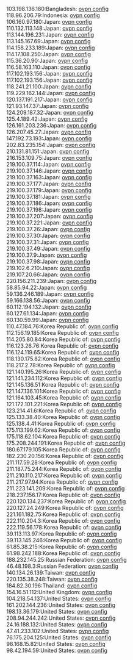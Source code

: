 103.198.136.180:Bangladesh: [ovpn config](vpn/103_198_136_180.ovpn)  
118.96.206.79:Indonesia: [ovpn config](vpn/118_96_206_79.ovpn)  
106.160.97.180:Japan: [ovpn config](vpn/106_160_97_180.ovpn)  
110.132.113.148:Japan: [ovpn config](vpn/110_132_113_148.ovpn)  
113.144.196.231:Japan: [ovpn config](vpn/113_144_196_231.ovpn)  
113.145.167.69:Japan: [ovpn config](vpn/113_145_167_69.ovpn)  
114.158.233.189:Japan: [ovpn config](vpn/114_158_233_189.ovpn)  
114.17.108.250:Japan: [ovpn config](vpn/114_17_108_250.ovpn)  
115.36.20.90:Japan: [ovpn config](vpn/115_36_20_90.ovpn)  
116.58.163.110:Japan: [ovpn config](vpn/116_58_163_110.ovpn)  
117.102.193.156:Japan: [ovpn config](vpn/117_102_193_156.ovpn)  
117.102.193.156:Japan: [ovpn config](vpn/117_102_193_156.ovpn)  
118.241.21.100:Japan: [ovpn config](vpn/118_241_21_100.ovpn)  
119.229.162.144:Japan: [ovpn config](vpn/119_229_162_144.ovpn)  
120.137.191.217:Japan: [ovpn config](vpn/120_137_191_217.ovpn)  
121.93.147.37:Japan: [ovpn config](vpn/121_93_147_37.ovpn)  
124.209.187.32:Japan: [ovpn config](vpn/124_209_187_32.ovpn)  
125.4.189.42:Japan: [ovpn config](vpn/125_4_189_42.ovpn)  
126.161.203.236:Japan: [ovpn config](vpn/126_161_203_236.ovpn)  
126.207.45.27:Japan: [ovpn config](vpn/126_207_45_27.ovpn)  
147.192.73.193:Japan: [ovpn config](vpn/147_192_73_193.ovpn)  
202.83.235.154:Japan: [ovpn config](vpn/202_83_235_154.ovpn)  
210.131.81.151:Japan: [ovpn config](vpn/210_131_81_151.ovpn)  
216.153.109.75:Japan: [ovpn config](vpn/216_153_109_75.ovpn)  
219.100.37.114:Japan: [ovpn config](vpn/219_100_37_114.ovpn)  
219.100.37.146:Japan: [ovpn config](vpn/219_100_37_146.ovpn)  
219.100.37.163:Japan: [ovpn config](vpn/219_100_37_163.ovpn)  
219.100.37.177:Japan: [ovpn config](vpn/219_100_37_177.ovpn)  
219.100.37.179:Japan: [ovpn config](vpn/219_100_37_179.ovpn)  
219.100.37.181:Japan: [ovpn config](vpn/219_100_37_181.ovpn)  
219.100.37.186:Japan: [ovpn config](vpn/219_100_37_186.ovpn)  
219.100.37.198:Japan: [ovpn config](vpn/219_100_37_198.ovpn)  
219.100.37.207:Japan: [ovpn config](vpn/219_100_37_207.ovpn)  
219.100.37.221:Japan: [ovpn config](vpn/219_100_37_221.ovpn)  
219.100.37.26:Japan: [ovpn config](vpn/219_100_37_26.ovpn)  
219.100.37.30:Japan: [ovpn config](vpn/219_100_37_30.ovpn)  
219.100.37.31:Japan: [ovpn config](vpn/219_100_37_31.ovpn)  
219.100.37.49:Japan: [ovpn config](vpn/219_100_37_49.ovpn)  
219.100.37.9:Japan: [ovpn config](vpn/219_100_37_9.ovpn)  
219.100.37.98:Japan: [ovpn config](vpn/219_100_37_98.ovpn)  
219.102.6.210:Japan: [ovpn config](vpn/219_102_6_210.ovpn)  
219.107.20.66:Japan: [ovpn config](vpn/219_107_20_66.ovpn)  
220.156.211.239:Japan: [ovpn config](vpn/220_156_211_239.ovpn)  
58.85.94.22:Japan: [ovpn config](vpn/58_85_94_22.ovpn)  
59.136.246.189:Japan: [ovpn config](vpn/59_136_246_189.ovpn)  
59.166.138.56:Japan: [ovpn config](vpn/59_166_138_56.ovpn)  
60.112.194.132:Japan: [ovpn config](vpn/60_112_194_132.ovpn)  
60.127.61.134:Japan: [ovpn config](vpn/60_127_61_134.ovpn)  
60.130.59.99:Japan: [ovpn config](vpn/60_130_59_99.ovpn)  
110.47.184.76:Korea Republic of: [ovpn config](vpn/110_47_184_76.ovpn)  
112.156.19.185:Korea Republic of: [ovpn config](vpn/112_156_19_185.ovpn)  
114.205.80.84:Korea Republic of: [ovpn config](vpn/114_205_80_84.ovpn)  
116.123.26.76:Korea Republic of: [ovpn config](vpn/116_123_26_76.ovpn)  
116.124.119.65:Korea Republic of: [ovpn config](vpn/116_124_119_65.ovpn)  
118.130.175.82:Korea Republic of: [ovpn config](vpn/118_130_175_82.ovpn)  
118.217.2.78:Korea Republic of: [ovpn config](vpn/118_217_2_78.ovpn)  
121.140.195.26:Korea Republic of: [ovpn config](vpn/121_140_195_26.ovpn)  
121.141.234.112:Korea Republic of: [ovpn config](vpn/121_141_234_112.ovpn)  
121.145.136.51:Korea Republic of: [ovpn config](vpn/121_145_136_51.ovpn)  
121.147.136.101:Korea Republic of: [ovpn config](vpn/121_147_136_101.ovpn)  
121.164.103.45:Korea Republic of: [ovpn config](vpn/121_164_103_45.ovpn)  
121.172.101.221:Korea Republic of: [ovpn config](vpn/121_172_101_221.ovpn)  
123.214.41.6:Korea Republic of: [ovpn config](vpn/123_214_41_6.ovpn)  
125.133.38.40:Korea Republic of: [ovpn config](vpn/125_133_38_40.ovpn)  
125.138.4.41:Korea Republic of: [ovpn config](vpn/125_138_4_41.ovpn)  
175.113.199.62:Korea Republic of: [ovpn config](vpn/175_113_199_62.ovpn)  
175.118.62.104:Korea Republic of: [ovpn config](vpn/175_118_62_104.ovpn)  
175.208.244.191:Korea Republic of: [ovpn config](vpn/175_208_244_191.ovpn)  
180.67.179.105:Korea Republic of: [ovpn config](vpn/180_67_179_105.ovpn)  
182.230.20.156:Korea Republic of: [ovpn config](vpn/182_230_20_156.ovpn)  
211.117.59.28:Korea Republic of: [ovpn config](vpn/211_117_59_28.ovpn)  
211.187.75.244:Korea Republic of: [ovpn config](vpn/211_187_75_244.ovpn)  
211.210.110.217:Korea Republic of: [ovpn config](vpn/211_210_110_217.ovpn)  
211.217.97.94:Korea Republic of: [ovpn config](vpn/211_217_97_94.ovpn)  
211.223.141.209:Korea Republic of: [ovpn config](vpn/211_223_141_209.ovpn)  
218.237.156.17:Korea Republic of: [ovpn config](vpn/218_237_156_17.ovpn)  
220.120.134.237:Korea Republic of: [ovpn config](vpn/220_120_134_237.ovpn)  
220.127.24.249:Korea Republic of: [ovpn config](vpn/220_127_24_249.ovpn)  
221.161.182.75:Korea Republic of: [ovpn config](vpn/221_161_182_75.ovpn)  
222.110.204.3:Korea Republic of: [ovpn config](vpn/222_110_204_3.ovpn)  
222.119.56.178:Korea Republic of: [ovpn config](vpn/222_119_56_178.ovpn)  
39.113.113.97:Korea Republic of: [ovpn config](vpn/39_113_113_97.ovpn)  
39.113.145.246:Korea Republic of: [ovpn config](vpn/39_113_145_246.ovpn)  
61.85.38.215:Korea Republic of: [ovpn config](vpn/61_85_38_215.ovpn)  
61.98.242.188:Korea Republic of: [ovpn config](vpn/61_98_242_188.ovpn)  
188.232.145.25:Russian Federation: [ovpn config](vpn/188_232_145_25.ovpn)  
46.48.198.3:Russian Federation: [ovpn config](vpn/46_48_198_3.ovpn)  
140.134.26.139:Taiwan: [ovpn config](vpn/140_134_26_139.ovpn)  
220.135.38.248:Taiwan: [ovpn config](vpn/220_135_38_248.ovpn)  
184.82.30.196:Thailand: [ovpn config](vpn/184_82_30_196.ovpn)  
154.16.51.112:United Kingdom: [ovpn config](vpn/154_16_51_112.ovpn)  
104.218.54.137:United States: [ovpn config](vpn/104_218_54_137.ovpn)  
161.202.144.236:United States: [ovpn config](vpn/161_202_144_236.ovpn)  
198.13.36.179:United States: [ovpn config](vpn/198_13_36_179.ovpn)  
208.94.244.242:United States: [ovpn config](vpn/208_94_244_242.ovpn)  
24.16.188.132:United States: [ovpn config](vpn/24_16_188_132.ovpn)  
47.41.233.102:United States: [ovpn config](vpn/47_41_233_102.ovpn)  
76.175.204.125:United States: [ovpn config](vpn/76_175_204_125.ovpn)  
98.168.15.82:United States: [ovpn config](vpn/98_168_15_82.ovpn)  
98.42.194.59:United States: [ovpn config](vpn/98_42_194_59.ovpn)  
